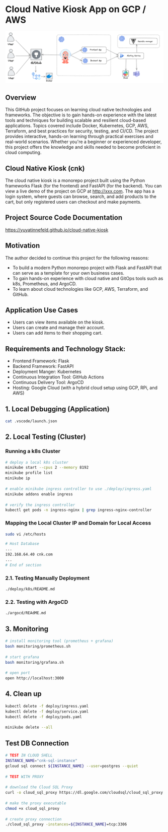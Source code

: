 # Cloud Native Kiosk App on GCP / AWS

![Screenshot](/img/cnk-architecture.png)

## Overview
This GitHub project focuses on learning cloud native technologies and frameworks. The objective is to gain hands-on experience with the latest tools and techniques for building scalable and resilient cloud-based applications. Topics covered include Docker, Kubernetes, GCP, AWS, Terraform, and best practices for security, testing, and CI/CD. The project provides interactive, hands-on learning through practical exercises and real-world scenarios. Whether you're a beginner or experienced developer, this project offers the knowledge and skills needed to become proficient in cloud computing.

## Cloud Native Kiosk (cnk)
The cloud native kiosk is a monorepo project built using the Python frameworks Flask (for the frontend) and FastAPI (for the backend). You can view a live demo of the project on GCP at http://xxx.com. The app has a login system, where guests can browse, search, and add products to the cart, but only registered users can checkout and make payments.

## Project Source Code Documentation
https://yuyatinnefeld.github.io/cloud-native-kiosk


## Motivation
The author decided to continue this project for the following reasons:
- To build a modern Python monorepo project with Flask and FastAPI that can serve as a template for your own business cases.
- To gain hands-on experience with cloud native and GitOps tools such as k8s, Prometheus, and ArgoCD.
- To learn about cloud technologies like GCP, AWS, Terraform, and GitHub.

## Application Use Cases
- Users can view items available on the kiosk.
- Users can create and manage their account.
- Users can add items to their shopping cart.

## Requirements and Technology Stack:
- Frontend Framework: Flask
- Backend Framework: FastAPI
- Deployment Manger: Kubernetes
- Continuous Integration Tool: GitHub Actions
- Continuous Delivery Tool: ArgoCD
- Hosting: Google Cloud (with a hybrid cloud setup using GCP, RPi, and AWS)

## 1. Local Debugging (Application)
```bash
cat .vscode/launch.json
```

## 2. Local Testing (Cluster)

### Running a k8s Cluster
```bash
# deploy a local k8s cluster
minikube start --cpus 2 --memory 8192
minikube profile list
minikube ip

# enable minikube ingress controller to use ./deploy/ingress.yaml
minikube addons enable ingress

# verify the ingress controller
kubectl get pods -n ingress-nginx | grep ingress-nginx-controller
```

### Mapping the Local Cluster IP and Domain for Local Access
```bash
sudo vi /etc/hosts
```

```bash
# Host Database
...
192.168.64.40 cnk.com
...
# End of section
```
### 2.1. Testing Manually Deployment

```bash
./deploy/k8s/README.md
```

### 2.2. Testing with ArgoCD

```bash
./argocd/REAdME.md
```

## 3. Monitoring
```bash
# install monitoring tool (prometheus + grafana)
bash monitoring/prometheus.sh

# start grafana
bash monitoring/grafana.sh

# open port
open http://localhost:3000
```

## 4. Clean up
```bash
kubectl delete -f deploy/ingress.yaml
kubectl delete -f deploy/service.yaml
kubectl delete -f deploy/pods.yaml

minikube delete --all
```

## Test DB Connection

```bash
# TEST IN CLOUD SHELL
INSTANCE_NAME="cnk-sql-instance"
gcloud sql connect ${INSTANCE_NAME} --user=postgres --quiet

# TEST WITH PROXY

# download the Cloud SQL Proxy
curl -o cloud_sql_proxy https://dl.google.com/cloudsql/cloud_sql_proxy.darwin.amd64

# make the proxy executable
chmod +x cloud_sql_proxy

# create proxy connection
./cloud_sql_proxy -instances=${INSTANCE_NAME}=tcp:3306

```
